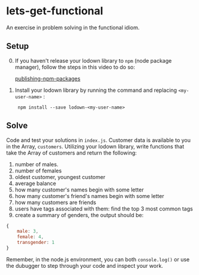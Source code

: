 # lets-get-functional

An exercise in problem solving in the functional idiom.

## Setup

0. If you haven't release your lodown library to `npm` (node package manager), follow the steps in this video to do so:
    
    [publishing-npm-packages](https://docs.npmjs.com/getting-started/publishing-npm-packages)
    

1. Install your lodown library by running the command and replacing `<my-user-name>` :
    
        npm install --save lodown-<my-user-name>

## Solve

Code and test your solutions in `index.js`. Customer data is available to you in the Array, `customers`. Utilizing your lodown library, write functions that take the Array of customers and return the following:

1. number of males.
2. number of females
2. oldest customer, youngest customer
3. average balance
4. how many customer's names begin with some letter
5. how many customer's friend's names begin with some letter
6. how many customers are friends
7. users have tags associated with them: find the top 3 most common tags
8. create a summary of genders, the output should be:
    
```javascript
{
    male: 3,
    female: 4,
    transgender: 1
}
```

Remember, in the node.js environment, you can both `console.log()` or use the dubugger to step through your code and inspect your work.
